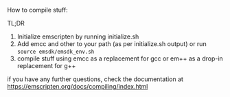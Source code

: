 How to compile stuff:

TL;DR

1. Initialize emscripten by running initialize.sh
2. Add emcc and other to your path (as per initialize.sh output) or run `source emsdk/emsdk_env.sh`
3. compile stuff using emcc as a replacement for gcc or em++ as a  drop-in replacement for g++

if you have any further questions, check the documentation at https://emscripten.org/docs/compiling/index.html
